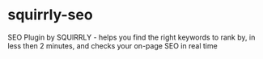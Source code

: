 squirrly-seo
============

SEO Plugin by SQUIRRLY - helps you find the right keywords to rank by, in less then 2 minutes, and checks your on-page SEO in real time
